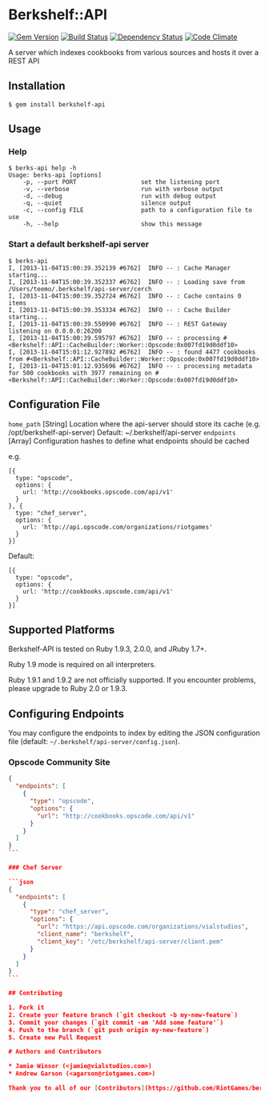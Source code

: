 # Berkshelf::API
[![Gem Version](https://badge.fury.io/rb/berkshelf-api.png)](http://badge.fury.io/rb/berkshelf-api)
[![Build Status](https://secure.travis-ci.org/RiotGames/berkshelf-api.png?branch=master)](http://travis-ci.org/RiotGames/berkshelf-api)
[![Dependency Status](https://gemnasium.com/RiotGames/berkshelf-api.png?travis)](https://gemnasium.com/RiotGames/berkshelf-api)
[![Code Climate](https://codeclimate.com/github/RiotGames/berkshelf-api.png)](https://codeclimate.com/github/RiotGames/berkshelf-api)

A server which indexes cookbooks from various sources and hosts it over a REST API

## Installation

    $ gem install berkshelf-api

## Usage

### Help

    $ berks-api help -h
    Usage: berks-api [options]
        -p, --port PORT                  set the listening port
        -v, --verbose                    run with verbose output
        -d, --debug                      run with debug output
        -q, --quiet                      silence output
        -c, --config FILE                path to a configuration file to use
        -h, --help                       show this message

### Start a default berkshelf-api server

    $ berks-api
    I, [2013-11-04T15:00:39.352139 #6762]  INFO -- : Cache Manager starting...
    I, [2013-11-04T15:00:39.352337 #6762]  INFO -- : Loading save from /Users/teemo/.berkshelf/api-server/cerch
    I, [2013-11-04T15:00:39.352724 #6762]  INFO -- : Cache contains 0 items
    I, [2013-11-04T15:00:39.353334 #6762]  INFO -- : Cache Builder starting...
    I, [2013-11-04T15:00:39.550990 #6762]  INFO -- : REST Gateway listening on 0.0.0.0:26200
    I, [2013-11-04T15:00:39.595797 #6762]  INFO -- : processing #<Berkshelf::API::CacheBuilder::Worker::Opscode:0x007fd19d0ddf10>
    I, [2013-11-04T15:01:12.927892 #6762]  INFO -- : found 4477 cookbooks from #<Berkshelf::API::CacheBuilder::Worker::Opscode:0x007fd19d0ddf10>
    I, [2013-11-04T15:01:12.935696 #6762]  INFO -- : processing metadata for 500 cookbooks with 3977 remaining on #<Berkshelf::API::CacheBuilder::Worker::Opscode:0x007fd19d0ddf10>

## Configuration File

`home_path` [String] Location where the api-server should store its cache (e.g. /opt/berkshelf-api-server) Default: ~/.berkshelf/api-server
`endpoints` [Array] Configuration hashes to define what endpoints should be cached

e.g.

    [{
      type: "opscode",
      options: {
        url: 'http://cookbooks.opscode.com/api/v1'
      }
    }, {
      type: "chef_server",
      options: {
        url: 'http://api.opscode.com/organizations/riotgames'
      }
    }]

Default:

    [{
      type: "opscode",
      options: {
        url: 'http://cookbooks.opscode.com/api/v1'
      }
    }]

## Supported Platforms

Berkshelf-API is tested on Ruby 1.9.3, 2.0.0, and JRuby 1.7+.

Ruby 1.9 mode is required on all interpreters.

Ruby 1.9.1 and 1.9.2 are not officially supported. If you encounter problems, please upgrade to Ruby 2.0 or 1.9.3.

## Configuring Endpoints

You may configure the endpoints to index by editing the JSON configuration file (default: `~/.berkshelf/api-server/config.json`).

### Opscode Community Site

````json
{
  "endpoints": [
    {
      "type": "opscode",
      "options": {
        "url": "http://cookbooks.opscode.com/api/v1"
      }
    }
  ]
}
```

### Chef Server

```json
{
  "endpoints": [
    {
      "type": "chef_server",
      "options": {
        "url": "https://api.opscode.com/organizations/vialstudios",
        "client_name": "berkshelf",
        "client_key": "/etc/berkshelf/api-server/client.pem"
      }
    }
  ]
}
```

## Contributing

1. Fork it
2. Create your feature branch (`git checkout -b my-new-feature`)
3. Commit your changes (`git commit -am 'Add some feature'`)
4. Push to the branch (`git push origin my-new-feature`)
5. Create new Pull Request

# Authors and Contributors

* Jamie Winsor (<jamie@vialstudios.com>)
* Andrew Garson (<agarson@riotgames.com>)

Thank you to all of our [Contributors](https://github.com/RiotGames/berkshelf-api/graphs/contributors), testers, and users.
